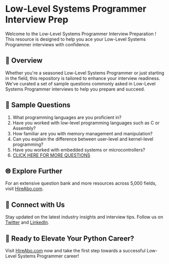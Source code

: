 # Low-Level Systems Programmer Interview Prep

Welcome to the Low-Level Systems Programmer Interview Preparation ! This resource is designed to help you ace your Low-Level Systems Programmer interviews with confidence.

## 🚀 Overview

Whether you're a seasoned Low-Level Systems Programmer or just starting in the field, this repository is tailored to enhance your interview readiness. We've curated a set of sample questions commonly asked in Low-Level Systems Programmer interviews to help you prepare and succeed.

## 📝 Sample Questions

1. What programming languages are you proficient in?
2. Have you worked with low-level programming languages such as C or Assembly?
3. How familiar are you with memory management and manipulation?
4. Can you explain the difference between user-level and kernel-level programming?
5. Have you worked with embedded systems or microcontrollers?
6. [CLICK HERE FOR MORE QUESTIONS](https://hireabo.com/job/0_0_79/LowLevel%20Systems%20Programmer)

## 🌐 Explore Further

For an extensive question bank and more resources across 5,000 fields, visit [HireAbo.com](https://www.hireabo.com).

## 📱 Connect with Us

Stay updated on the latest industry insights and interview tips. Follow us on [Twitter](https://twitter.com/hireabo) and [LinkedIn](https://www.linkedin.com/in/hire-abo-3609972a8/).

## 🚀 Ready to Elevate Your Python Career?

Visit [HireAbo.com](https://www.hireabo.com) now and take the first step towards a successful Low-Level Systems Programmer career!